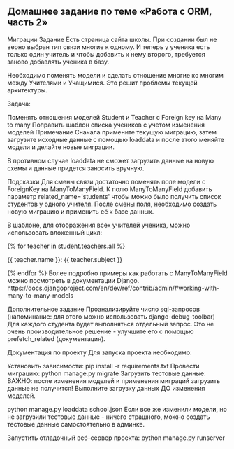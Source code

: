 ## Домашнее задание по теме «Работа с ORM, часть 2»
Миграции
Задание
Есть страница сайта школы. При создании был не верно выбран тип связи многие к одному. И теперь у ученика есть только один учитель и чтобы добавить к нему второго, требуется заново добавлять ученика в базу.

Необходимо поменять модели и сделать отношение многие ко многим между Учителями и Учащимися. Это решит проблемы текущей архитектуры.

Задача:

Поменять отношения моделей Student и Teacher с Foreign key на Many to many
Поправить шаблон списка учеников с учетом изменения моделей
Примечание
Сначала примените текущую миграцию, затем загрузите исходные данные с помощью loaddata и после этого меняйте модели и делайте новые миграции.

В противном случае loaddata не сможет загрузить данные на новую схемы и данные придется заносить вручную.

Подсказки
Для смены связи достаточно поменять поле модели с ForeignKey на ManyToManyField. К полю ManyToManyField добавить параметр related_name='students' чтобы можно было получить список студентов у одного учителя. После смены поля, необходимо создать новую миграцию и применить её к базе данных.

В шаблоне, для отображения всех учителей ученика, можно использовать вложенный цикл:

{% for teacher in student.teachers.all %}
<p>{{ teacher.name }}: {{ teacher.subject }}</p>
{% endfor %}
Более подробно примеры как работать с ManyToManyField можно посмотреть в документации Django. https://docs.djangoproject.com/en/dev/ref/contrib/admin/#working-with-many-to-many-models

Дополнительное задание
Проанализируйте число sql-запросов (напоминание: для этого можно использовать django-debug-toolbar) Для каждого студента будет выполняться отдельный запрос. Это не очень производительное решение - улучшите его с помощью prefetch_related (документация).

Документация по проекту
Для запуска проекта необходимо:

Установить зависимости:
pip install -r requirements.txt
Провести миграцию:
python manage.py migrate
Загрузить тестовые данные:
ВАЖНО: после изменения моделей и применения миграций загрузить данные не получится! Выполните загрузку данных ДО изменения моделей.

python manage.py loaddata school.json
Если все же изменили модели, но не загрузили тестовые данные - ничего страшного, можно создать тестовые данные самостоятельно в админке.

Запустить отладочный веб-сервер проекта:
python manage.py runserver


